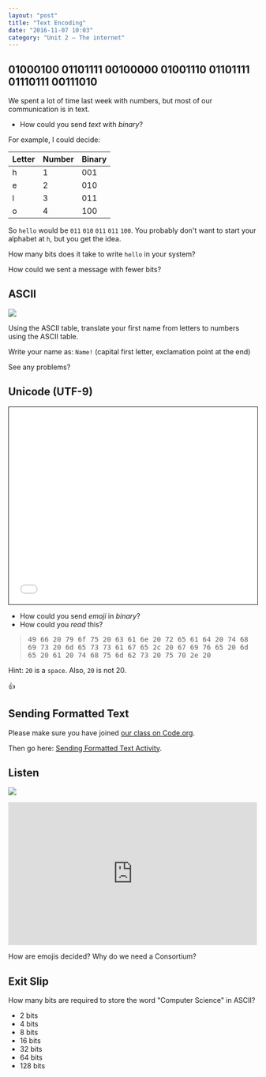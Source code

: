 ```yaml
---
layout: "post"
title: "Text Encoding"
date: "2016-11-07 10:03"
category: "Unit 2 – The internet"
---
```


## 01000100 01101111 00100000 01001110 01101111 01110111 00111010
We spent a lot of time last week with numbers, but most of our communication is in text.

- How could you send _text_ with _binary_?

For example, I could decide:

| Letter  | Number  | Binary|
|---|---|---|
| h  | 1  | 001 |
| e  | 2  | 010 |
| l  | 3  | 011 |
| o  | 4  | 100|

So `hello` would be `011` `010` `011` `011` `100`. You probably don't want to start your alphabet at `h`, but you get the idea.

How many bits does it take to write `hello` in your system?

How could we sent a message with fewer bits?

## ASCII
![](https://upload.wikimedia.org/wikipedia/commons/thumb/1/1b/ASCII-Table-wide.svg/2000px-ASCII-Table-wide.svg.png)

Using the ASCII table, translate your first name from letters to numbers using the ASCII table.

Write your name as: `Name!` (capital first letter, exclamation point at the end)

See any problems?

## Unicode (UTF-9)

<iframe src="{{ site.baseurl }}/Code_Examples/Unicode" width="100%" height="400px" style="border:solid 1px"></iframe>

- How could you send _emoji_ in _binary_?
- How could you _read_ this?

> <kbd>49 66 20 79 6f 75 20 63 61 6e 20 72 65 61 64 20 74 68 69 73 20 6d 65 73 73 61 67 65 2c 20 67 69 76 65 20 6d 65 20 61 20 74 68 75 6d 62 73 20 75 70 2e 20
</kbd>

Hint: `20` is a `space`. Also, `20` is not 20.

👍

## Sending Formatted Text
Please make sure you have joined [our class on Code.org](http://studio.code.org/join/JBLWCY).

Then go here: [Sending Formatted Text Activity](https://studio.code.org/s/csp1/stage/7/puzzle/2).

## Listen
![](http://www.npr.org/assets/img/2014/11/06/faces.gif)

<iframe src="https://www.npr.org/player/embed/451642332/451643622" width="100%" height="290" frameborder="0" scrolling="no" title="NPR embedded audio player"></iframe>

How are emojis decided? Why do we need a Consortium?

## Exit Slip
How many bits are required to store the word "Computer Science" in ASCII?

- 2 bits
- 4 bits
- 8 bits
- 16 bits
- 32 bits
- 64 bits
- 128 bits
